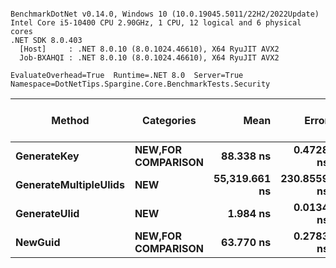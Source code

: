 ```

BenchmarkDotNet v0.14.0, Windows 10 (10.0.19045.5011/22H2/2022Update)
Intel Core i5-10400 CPU 2.90GHz, 1 CPU, 12 logical and 6 physical cores
.NET SDK 8.0.403
  [Host]     : .NET 8.0.10 (8.0.1024.46610), X64 RyuJIT AVX2
  Job-BXAHQI : .NET 8.0.10 (8.0.1024.46610), X64 RyuJIT AVX2

EvaluateOverhead=True  Runtime=.NET 8.0  Server=True  
Namespace=DotNetTips.Spargine.Core.BenchmarkTests.Security  

```
| Method                | Categories                 | Mean          | Error       | StdDev      | StdErr     | Min           | Q1            | Median        | Q3            | Max           | Op/s          | CI99.9% Margin | Iterations | Kurtosis | MValue | Skewness | Rank | LogicalGroup | Baseline | Exceptions | Gen0   | Completed Work Items | Lock Contentions | Code Size | Allocated |
|---------------------- |--------------------------- |--------------:|------------:|------------:|-----------:|--------------:|--------------:|--------------:|--------------:|--------------:|--------------:|---------------:|-----------:|---------:|-------:|---------:|-----:|------------- |--------- |-----------:|-------:|---------------------:|-----------------:|----------:|----------:|
| **GenerateKey**           | ****NEW**,**FOR COMPARISON**** |     **88.338 ns** |   **0.4728 ns** |   **0.4191 ns** |  **0.1120 ns** |     **87.916 ns** |     **87.983 ns** |     **88.271 ns** |     **88.564 ns** |     **89.298 ns** |  **11,320,174.7** |       **6.944 ns** |      **14.00** |    **2.496** |  **2.000** |   **0.7745** |    **3** | *****            | **No**       |          **-** | **0.0010** |                    **-** |                **-** |     **123 B** |      **88 B** |
| **GenerateMultipleUlids** | ****NEW****                    | **55,319.661 ns** | **230.8559 ns** | **215.9427 ns** | **55.7562 ns** | **55,097.421 ns** | **55,166.165 ns** | **55,248.807 ns** | **55,411.710 ns** | **55,768.326 ns** |      **18,076.8** |     **-20.378 ns** |      **15.00** |    **2.339** |  **2.000** |   **0.9000** |    **4** | *****            | **No**       |          **-** | **0.6104** |                    **-** |                **-** |     **466 B** |   **61520 B** |
| **GenerateUlid**          | ****NEW****                    |      **1.984 ns** |   **0.0134 ns** |   **0.0118 ns** |  **0.0032 ns** |      **1.971 ns** |      **1.976 ns** |      **1.981 ns** |      **1.991 ns** |      **2.013 ns** | **503,928,332.2** |       **6.998 ns** |      **14.00** |    **2.976** |  **2.000** |   **0.9012** |    **1** | *****            | **No**       |          **-** |      **-** |                    **-** |                **-** |     **179 B** |         **-** |
| **NewGuid**               | ****NEW**,**FOR COMPARISON**** |     **63.770 ns** |   **0.2783 ns** |   **0.2324 ns** |  **0.0644 ns** |     **63.483 ns** |     **63.560 ns** |     **63.734 ns** |     **63.890 ns** |     **64.254 ns** |  **15,681,448.3** |       **6.468 ns** |      **13.00** |    **2.124** |  **2.000** |   **0.5860** |    **2** | *****            | **No**       |          **-** |      **-** |                    **-** |                **-** |     **292 B** |         **-** |
